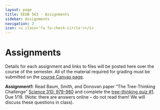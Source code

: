 ```yaml
---
layout: page
title: EEOB 563 - Assignments
sidebar: Assignments
navigation: 3
icon: <i class='fa fa-check-circle'></i>
---
```


# Assignments

Details for each assignment and links to files will be posted here over the course of the semester.
All of the material required for grading must be submitted on the [course Canvas page](https://canvas.iastate.edu/courses/57269).

**Assignment1**:  Read Baum, Smith, and Donovan paper “The Tree-Thinking Challenge” [Science 310: 979-980](http://science.sciencemag.org/content/310/5750/979.full.pdf) and complete the [tree-thinking quiz #1](https://isu-molphyl.github.io/EEOB563-Spring2021/assignments/assignment1.pdf).
Due 1/19.  (Note: there are answers online – do not read them! We will discuss these questions in class).

<!--
[Assignment 2](https://isu-molphyl.github.io/EEOB563-Spring2021/assignments/assignment2.pdf)  

[Assignment 3](https://isu-molphyl.github.io/EEOB563-Spring2021/assignments/assignment3.pdf)
[data](https://isu-molphyl.github.io/EEOB563-Spring2021/assignments/a3_cob_nt.fasta)

[Assignment 4](https://isu-molphyl.github.io/EEOB563-Spring2021/assignments/assignment4.pdf)


[Assignment 5](https://isu-molphyl.github.io/EEOB563-Spring2021/assignments/assignment5.pdf)


[Assignment 6](https://isu-molphyl.github.io/EEOB563-Spring2021/assignments/assignment6.pdf)
[data](https://isu-molphyl.github.io/EEOB563-Spring2021/assignments/hiv.nxs)


-->
